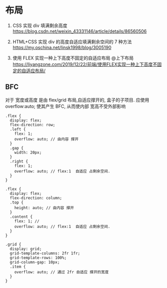 # 布局

1. CSS 实现 div 填满剩余高度
   https://blog.csdn.net/weixin_43331146/article/details/86560506

2. HTML+CSS 实现 div 的高度自适应填满剩余空间的 7 种方法
   https://my.oschina.net/linsk1998/blog/3005190

3. 使用 FLEX 实现一种上下高度不固定的自适应布局 @上下布局
   https://liyangzone.com/2019/12/22/前端/使用FLEX实现一种上下高度不固定的自适应布局/

## BFC

对于 宽度或高度 是由 flex/grid 布局,自适应撑开的, 盒子的子项目.
应使用 overflow:auto; 使其产生 BFC, 从而使内部 宽高不受外部影响

```less flex布局-上下布局-剩余空间
.flex {
  display: flex;
  flex-direction: row;
  .left {
    flex: 1;
    overflow: auto; // 由内容 撑开
  }
  .gap {
    width: 20px;
  }
  .right {
    flex: 1;
    overflow: auto; // flex:1  自适应 占剩余空间.
  }
}
```

```less flex布局-上下布局-剩余空间-间距
.flex {
  display: flex;
  flex-direction: column;
  .top {
    height: auto; // 由内容 撑开
  }
  .content {
    flex: 1; //
    overflow: auto; // flex:1  自适应 占剩余空间.
  }
}
```

```less grid布局 左右布局-间距
.grid {
  display: grid;
  grid-template-columns: 2fr 1fr;
  grid-template-rows: 100%;
  grid-column-gap: 10px;
  .item {
    overflow: auto; // 通过 2fr 自适应 撑开的宽度
  }
}
```
